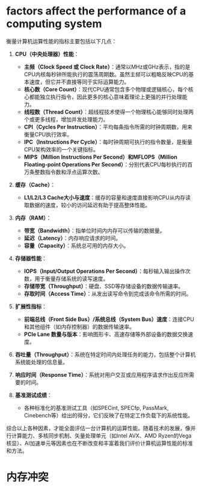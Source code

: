 # factors affect the performance of a computing system
衡量计算机运算性能的指标主要包括以下几点：

1. **CPU（中央处理器）性能**：
   - **主频（Clock Speed 或 Clock Rate）**：通常以MHz或GHz表示，指的是CPU内核每秒钟所能执行的震荡周期数。虽然主频可以粗略反映CPU的基本速度，但它并不直接等同于实际运算能力。
   - **核心数（Core Count）**：现代CPU通常包含多个物理或逻辑核心，每个核心都能独立执行指令，因此更多的核心意味着理论上更强的并行处理能力。
   - **线程数（Thread Count）**：超线程技术使得一个物理核心能够同时处理两个或更多线程，增加并发处理能力。
   - **CPI（Cycles Per Instruction）**：平均每条指令所需的时钟周期数，用来衡量CPU执行效率。
   - **IPC（Instructions Per Cycle）**：每时钟周期可执行的指令数量，是衡量CPU架构效率的一个关键指标。
   - **MIPS（Million Instructions Per Second）和MFLOPS（Million Floating-point Operations Per Second）**：分别代表CPU每秒执行的百万条整数指令数和浮点运算次数。

2. **缓存（Cache）**：
   - **L1/L2/L3 Cache大小与速度**：缓存的容量和速度直接影响CPU从内存读取数据的速度，较小的访问延迟有助于提高整体性能。

3. **内存（RAM）**：
   - **带宽（Bandwidth）**：指单位时间内内存可以传输的数据量。
   - **延迟（Latency）**：内存响应请求的时间。
   - **容量（Capacity）**：系统总可用的内存大小。

4. **存储器性能**：
   - **IOPS（Input/Output Operations Per Second）**：每秒输入输出操作次数，用于衡量存储系统的读写速度。
   - **存储带宽（Throughput）**：硬盘、SSD等存储设备的数据传输速率。
   - **存取时间（Access Time）**：从发出读写命令到完成该命令所需的时间。

5. **扩展性指标**：
   - **前端总线（Front Side Bus）/系统总线（System Bus）速度**：连接CPU和其他组件（如内存控制器）的数据传输速率。
   - **PCIe Lane 数量与版本**：影响图形卡、高速存储等外部设备的数据交换速度。

6. **吞吐量（Throughput）**：系统在特定时间内处理任务的能力，包括整个计算机系统能处理的信息量。

7. **响应时间（Response Time）**：系统对用户交互或应用程序请求作出反应所需要的时间。

8. **基准测试成绩**：
   - 各种标准化的基准测试工具（如SPECint, SPECfp, PassMark, Cinebench等）给出的得分，它们反映了在特定工作负载下的系统性能。

综合以上各种因素，才能全面评估一台计算机的运算性能。随着技术的发展，像并行计算能力、多核同步机制、矢量处理单元（如Intel AVX、AMD Ryzen的Vega核显）、AI加速单元等因素也在不断改变和丰富着我们评价计算机运算性能的标准和方法。

# 内存冲突



